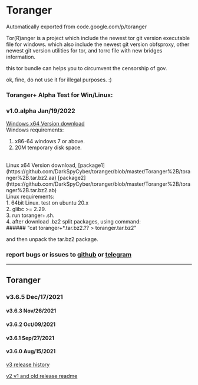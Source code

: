 # Toranger
Automatically exported from code.google.com/p/toranger

Tor(R)anger is a project which include the newest tor git version executable file for windows. which also include the newest git version obfsproxy, other newest git version utilities for tor, and torrc file with new bridges information.

this tor bundle can helps you to circumvent the censorship of gov.

ok, fine, do not use it for illegal purposes. :)

### Toranger+ Alpha Test for Win/Linux:
### v1.0.alpha Jan/19/2022
[Windows x64 Version download](https://github.com/DarkSpyCyber/toranger/blob/master/Toranger%2B/toranger%2B.7z)
<br>
Windows requirements:<br>
1. x86-64 windows 7 or above.<br>
2. 20M temporary disk space.<br>
<br>
Linux x64 Version download, [package1](https://github.com/DarkSpyCyber/toranger/blob/master/Toranger%2B/toranger%2B.tar.bz2.aa)
[package2](https://github.com/DarkSpyCyber/toranger/blob/master/Toranger%2B/toranger%2B.tar.bz2.ab)
<br>
Linux requirements:<br>
1. 64bit Linux. test on ubuntu 20.x <br>
2. glibc >= 2.29.<br>
3. run toranger+.sh.<br>
4. after download .bz2 split packages, using command:<br>
###### "cat toranger+*.tar.bz2.?? > toranger.tar.bz2"

and then unpack the tar.bz2 package.

### report bugs or issues to [github](https://github.com/DarkSpyCyber/toranger/issues) or [telegram](https://t.me/toranger)
-----
## Toranger
### v3.6.5      Dec/17/2021<br>
#### v3.6.3      Nov/26/2021<br>
#### v3.6.2      Oct/09/2021<br>
#### v3.6.1      Sep/27/2021<br>
#### v3.6.0      Aug/15/2021<br>

[v3 release history](https://github.com/DarkSpyCyber/toranger/blob/master/v3/README.md)

[v2 v1 and old release readme](https://github.com/DarkSpyCyber/toranger/blob/master/old_releases/README.md)
